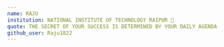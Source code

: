 ```yaml
---
name: RAJU 
institution: NATIONAL INSTITUTE OF TECHNOLOGY RAIPUR 🚩
quote: THE SECRET OF YOUR SUCCESS IS DETERMINED BY YOUR DAILY AGENDA
github_user: Raju1822
---
```

